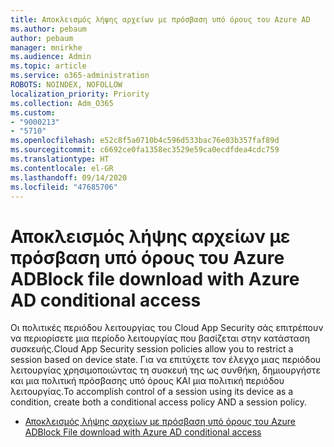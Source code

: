 ```yaml
---
title: Αποκλεισμός λήψης αρχείων με πρόσβαση υπό όρους του Azure AD
ms.author: pebaum
author: pebaum
manager: mnirkhe
ms.audience: Admin
ms.topic: article
ms.service: o365-administration
ROBOTS: NOINDEX, NOFOLLOW
localization_priority: Priority
ms.collection: Adm_O365
ms.custom:
- "9000213"
- "5710"
ms.openlocfilehash: e52c8f5a0710b4c596d533bac76e03b357faf89d
ms.sourcegitcommit: c6692ce0fa1358ec3529e59ca0ecdfdea4cdc759
ms.translationtype: HT
ms.contentlocale: el-GR
ms.lasthandoff: 09/14/2020
ms.locfileid: "47685706"
---
```

# <a name="block-file-download-with-azure-ad-conditional-access"></a><span data-ttu-id="15dac-102">Αποκλεισμός λήψης αρχείων με πρόσβαση υπό όρους του Azure AD</span><span class="sxs-lookup"><span data-stu-id="15dac-102">Block file download with Azure AD conditional access</span></span>

<span data-ttu-id="15dac-103">Οι πολιτικές περιόδου λειτουργίας του Cloud App Security σάς επιτρέπουν να περιορίσετε μια περίοδο λειτουργίας που βασίζεται στην κατάσταση συσκευής.</span><span class="sxs-lookup"><span data-stu-id="15dac-103">Cloud App Security session policies allow you to restrict a session based on device state.</span></span> <span data-ttu-id="15dac-104">Για να επιτύχετε τον έλεγχο μιας περιόδου λειτουργίας χρησιμοποιώντας τη συσκευή της ως συνθήκη, δημιουργήστε και μια πολιτική πρόσβασης υπό όρους ΚΑΙ μια πολιτική περιόδου λειτουργίας.</span><span class="sxs-lookup"><span data-stu-id="15dac-104">To accomplish control of a session using its device as a condition, create both a conditional access policy AND a session policy.</span></span>

- [<span data-ttu-id="15dac-105">Αποκλεισμός λήψης αρχείων με πρόσβαση υπό όρους του Azure AD</span><span class="sxs-lookup"><span data-stu-id="15dac-105">Block File download with Azure AD conditional access</span></span>](https://docs.microsoft.com/cloud-app-security/use-case-proxy-block-session-aad#create-a-block-download-policy-for-unmanaged-devices)
